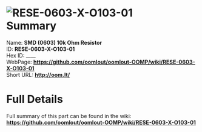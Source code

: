 
![RESE-0603-X-O103-01](https://github.com/oomlout/oomlout-OOMP/blob/master/parts/RESE-0603-X-O103-01/RESE-0603-X-O103-01_420.jpg)   
Summary
=================
  
Name: __SMD (0603) 10k Ohm Resistor__    
ID: __RESE-0603-X-O103-01__   
Hex ID: ____   
WebPage: __https://github.com/oomlout/oomlout-OOMP/wiki/RESE-0603-X-O103-01__   
Short URL: __http://oom.lt/__   

Full Details
==========================
Full summary of this part can be found in the wiki:   
__https://github.com/oomlout/oomlout-OOMP/wiki/RESE-0603-X-O103-01__    

